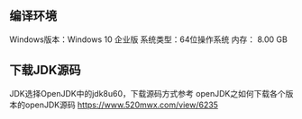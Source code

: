 ## 编译环境
Windows版本：Windows 10 企业版
系统类型：64位操作系统
内存： 8.00 GB

## 下载JDK源码
JDK选择OpenJDK中的jdk8u60，下载源码方式参考
openJDK之如何下载各个版本的openJDK源码 https://www.520mwx.com/view/6235
